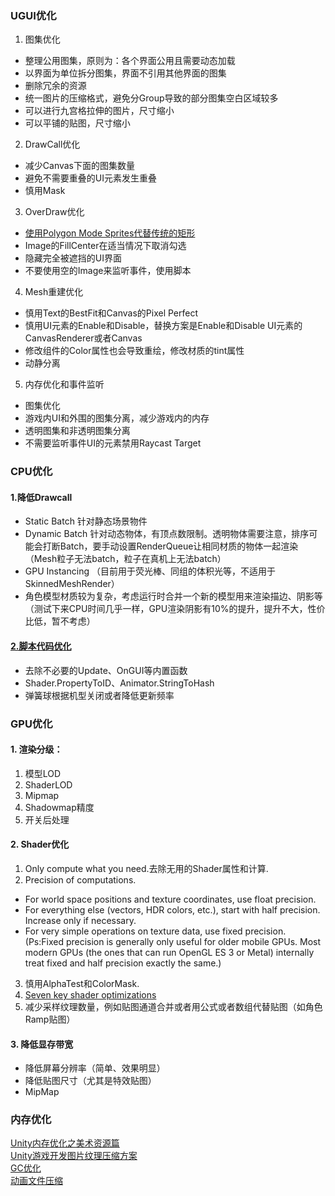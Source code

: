 ### UGUI优化
1. 图集优化
- 整理公用图集，原则为：各个界面公用且需要动态加载
- 以界面为单位拆分图集，界面不引用其他界面的图集
- 删除冗余的资源
- 统一图片的压缩格式，避免分Group导致的部分图集空白区域较多
- 可以进行九宫格拉伸的图片，尺寸缩小
- 可以平铺的贴图，尺寸缩小
2. DrawCall优化
- 减少Canvas下面的图集数量
- 避免不需要重叠的UI元素发生重叠
- 慎用Mask
3. OverDraw优化
- [使用Polygon Mode Sprites代替传统的矩形](https://blog.uwa4d.com/archives/fillrate.html)
- Image的FillCenter在适当情况下取消勾选
- 隐藏完全被遮挡的UI界面
- 不要使用空的Image来监听事件，使用脚本
4. Mesh重建优化
- 慎用Text的BestFit和Canvas的Pixel Perfect
- 慎用UI元素的Enable和Disable，替换方案是Enable和Disable UI元素的CanvasRenderer或者Canvas
- 修改组件的Color属性也会导致重绘，修改材质的tint属性
- 动静分离
5. 内存优化和事件监听
- 图集优化
- 游戏内UI和外围的图集分离，减少游戏内的内存
- 透明图集和非透明图集分离
- 不需要监听事件UI的元素禁用Raycast Target
### CPU优化
#### 1.降低Drawcall
- Static Batch 针对静态场景物件
- Dynamic Batch 针对动态物体，有顶点数限制。透明物体需要注意，排序可能会打断Batch，要手动设置RenderQueue让相同材质的物体一起渲染（Mesh粒子无法batch，粒子在真机上无法batch）
- GPU Instancing （目前用于荧光棒、同组的体积光等，不适用于SkinnedMeshRender）
- 角色模型材质较为复杂，考虑运行时合并一个新的模型用来渲染描边、阴影等（测试下来CPU时间几乎一样，GPU渲染阴影有10%的提升，提升不大，性价比低，暂不考虑）

#### [2.脚本代码优化](http://wuzhiwei.net/unity_script_optimization)
- 去除不必要的Update、OnGUI等内置函数
- Shader.PropertyToID、Animator.StringToHash
- 弹簧球根据机型关闭或者降低更新频率
### GPU优化
#### 1. 渲染分级：
1. 模型LOD 
2. ShaderLOD 
3. Mipmap
4. Shadowmap精度
5. 开关后处理
#### 2. Shader优化
1. Only compute what you need.去除无用的Shader属性和计算.
2. Precision of computations.
-    For world space positions and texture coordinates, use float precision.
-    For everything else (vectors, HDR colors, etc.), start with half precision. Increase only if necessary.
-    For very simple operations on texture data, use fixed precision.   
(Ps:Fixed precision is generally only useful for older mobile GPUs. Most modern GPUs (the ones that can run OpenGL ES 3 or Metal) internally treat fixed and half precision exactly the same.)
3. 慎用AlphaTest和ColorMask.
4. [Seven key shader optimizations](https://unity3d.com/cn/how-to/shader-profiling-and-optimization-tips)
5. 减少采样纹理数量，例如贴图通道合并或者用公式或者数组代替贴图（如角色Ramp贴图）

#### 3. 降低显存带宽
- 降低屏幕分辨率（简单、效果明显）
- 降低贴图尺寸（尤其是特效贴图）
- MipMap

### 内存优化
[Unity内存优化之美术资源篇](http://gad.qq.com/article/detail/29272)   
[Unity游戏开发图片纹理压缩方案](https://zhuanlan.zhihu.com/p/25205686)   
[GC优化](https://blog.csdn.net/worisaa/article/details/64121436)  
[动画文件压缩](http://note.youdao.com/noteshare?id=000d6313215e5a96549c6e1d01055516&sub=D31EB54C57624E0DAB4AB325CC60EA4B)